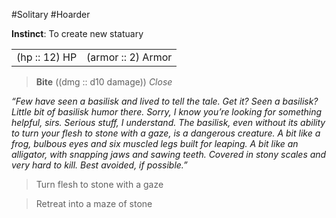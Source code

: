 #Solitary #Hoarder

**Instinct**: To create new statuary

|       |         |
| ----- | ------- |
| (hp :: 12) HP | (armor :: 2) Armor |

> **Bite** ((dmg :: d10 damage))
> *Close*

*“Few have seen a basilisk and lived to tell the tale. Get it? Seen a basilisk? Little bit of basilisk humor there. Sorry, I know you’re looking for something helpful, sirs. Serious stuff, I understand. The basilisk, even without its ability to turn your flesh to stone with a gaze, is a dangerous creature. A bit like a frog, bulbous eyes and six muscled legs built for leaping. A bit like an alligator, with snapping jaws and sawing teeth. Covered in stony scales and very hard to kill. Best avoided, if possible.”*

>Turn flesh to stone with a gaze

>Retreat into a maze of stone